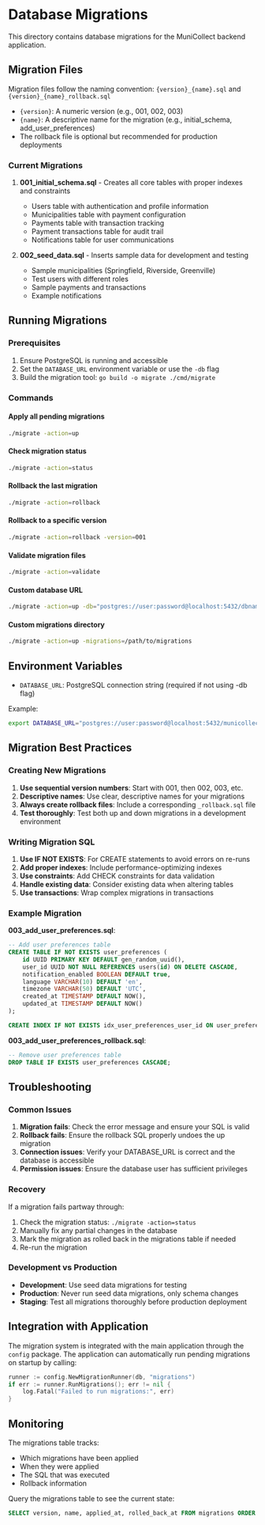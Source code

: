 # Database Migrations

This directory contains database migrations for the MuniCollect backend application.

## Migration Files

Migration files follow the naming convention: `{version}_{name}.sql` and `{version}_{name}_rollback.sql`

- `{version}`: A numeric version (e.g., 001, 002, 003)
- `{name}`: A descriptive name for the migration (e.g., initial_schema, add_user_preferences)
- The rollback file is optional but recommended for production deployments

### Current Migrations

1. **001_initial_schema.sql** - Creates all core tables with proper indexes and constraints
   - Users table with authentication and profile information
   - Municipalities table with payment configuration
   - Payments table with transaction tracking
   - Payment transactions table for audit trail
   - Notifications table for user communications

2. **002_seed_data.sql** - Inserts sample data for development and testing
   - Sample municipalities (Springfield, Riverside, Greenville)
   - Test users with different roles
   - Sample payments and transactions
   - Example notifications

## Running Migrations

### Prerequisites

1. Ensure PostgreSQL is running and accessible
2. Set the `DATABASE_URL` environment variable or use the `-db` flag
3. Build the migration tool: `go build -o migrate ./cmd/migrate`

### Commands

#### Apply all pending migrations
```bash
./migrate -action=up
```

#### Check migration status
```bash
./migrate -action=status
```

#### Rollback the last migration
```bash
./migrate -action=rollback
```

#### Rollback to a specific version
```bash
./migrate -action=rollback -version=001
```

#### Validate migration files
```bash
./migrate -action=validate
```

#### Custom database URL
```bash
./migrate -action=up -db="postgres://user:password@localhost:5432/dbname?sslmode=disable"
```

#### Custom migrations directory
```bash
./migrate -action=up -migrations=/path/to/migrations
```

## Environment Variables

- `DATABASE_URL`: PostgreSQL connection string (required if not using -db flag)

Example:
```bash
export DATABASE_URL="postgres://user:password@localhost:5432/municollect_dev?sslmode=disable"
```

## Migration Best Practices

### Creating New Migrations

1. **Use sequential version numbers**: Start with 001, then 002, 003, etc.
2. **Descriptive names**: Use clear, descriptive names for your migrations
3. **Always create rollback files**: Include a corresponding `_rollback.sql` file
4. **Test thoroughly**: Test both up and down migrations in a development environment

### Writing Migration SQL

1. **Use IF NOT EXISTS**: For CREATE statements to avoid errors on re-runs
2. **Add proper indexes**: Include performance-optimizing indexes
3. **Use constraints**: Add CHECK constraints for data validation
4. **Handle existing data**: Consider existing data when altering tables
5. **Use transactions**: Wrap complex migrations in transactions

### Example Migration

**003_add_user_preferences.sql**:
```sql
-- Add user preferences table
CREATE TABLE IF NOT EXISTS user_preferences (
    id UUID PRIMARY KEY DEFAULT gen_random_uuid(),
    user_id UUID NOT NULL REFERENCES users(id) ON DELETE CASCADE,
    notification_enabled BOOLEAN DEFAULT true,
    language VARCHAR(10) DEFAULT 'en',
    timezone VARCHAR(50) DEFAULT 'UTC',
    created_at TIMESTAMP DEFAULT NOW(),
    updated_at TIMESTAMP DEFAULT NOW()
);

CREATE INDEX IF NOT EXISTS idx_user_preferences_user_id ON user_preferences(user_id);
```

**003_add_user_preferences_rollback.sql**:
```sql
-- Remove user preferences table
DROP TABLE IF EXISTS user_preferences CASCADE;
```

## Troubleshooting

### Common Issues

1. **Migration fails**: Check the error message and ensure your SQL is valid
2. **Rollback fails**: Ensure the rollback SQL properly undoes the up migration
3. **Connection issues**: Verify your DATABASE_URL is correct and the database is accessible
4. **Permission issues**: Ensure the database user has sufficient privileges

### Recovery

If a migration fails partway through:

1. Check the migration status: `./migrate -action=status`
2. Manually fix any partial changes in the database
3. Mark the migration as rolled back in the migrations table if needed
4. Re-run the migration

### Development vs Production

- **Development**: Use seed data migrations for testing
- **Production**: Never run seed data migrations, only schema changes
- **Staging**: Test all migrations thoroughly before production deployment

## Integration with Application

The migration system is integrated with the main application through the `config` package. The application can automatically run pending migrations on startup by calling:

```go
runner := config.NewMigrationRunner(db, "migrations")
if err := runner.RunMigrations(); err != nil {
    log.Fatal("Failed to run migrations:", err)
}
```

## Monitoring

The migrations table tracks:
- Which migrations have been applied
- When they were applied
- The SQL that was executed
- Rollback information

Query the migrations table to see the current state:
```sql
SELECT version, name, applied_at, rolled_back_at FROM migrations ORDER BY applied_at;
```
